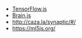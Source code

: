 - [TensorFlow.js](https://www.tensorflow.org/js)
- [Brain.js](https://brain.js.org/#/)
- http://caza.la/synaptic/#/
- https://ml5js.org/
